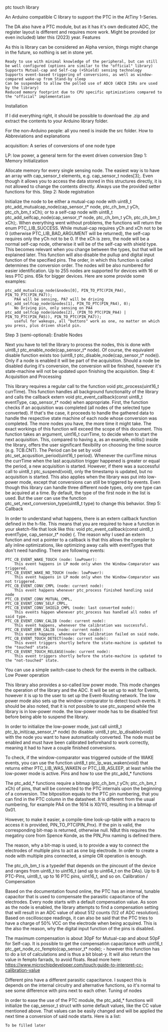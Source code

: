 ptc touch library

An Arduino compatible C library to support the PTC in the AtTiny 1-Series.

The DA also have a PTC module, but as it has it's own dedicated ADC, the register layout is different and requires more work. Might be provided (or even included) later this (2023) year.
Features

As this is library can be considered an Alpha version, things might change in the future, so nothing is set in stone yet.

    Ready to use with minimal knowledge of the peripheral, but can still be well configured (options are similar to the "official" library)
    Supports Mutual-cap and Self-cap (+Shield) sensing technology
    Supports event-based triggering of conversions, as well as window-compared wake-up from Stand-by sleep
    Can be suspended to allow the polled use of ADC0 (ADC0 ISRs are used by the library)
    Reduced memory footprint due to CPU specific optimizations compared to the "official" implementation

Installation

If I did everything right, it should be possible to download the .zip and extract the contents to your Arduino library folder.

For the non-Arduino people: all you need is inside the src folder.
How to
Abbreviations and explanations

acquisition: A series of conversions of one node type

LP: low power, a general term for the event driven conversion
Step 1: Memory Initialization

Allocate memory for every single sensing node. The easiest way is to have an array with cap_sensor_t elements, e.g. cap_sensor_t nodes[3];. Even though it allows you to access the data stored in this structures directly, it is not allowed to change the contents directly. Always use the provided setter functions for this.
Step 2: Node registration

Initialize the node to be either a mutual-cap node with uint8_t ptc_add_mutualcap_node(cap_sensor_t* node, ptc_ch_bm_t yCh, ptc_ch_bm_t xCh); or to a self-cap node with uint8_t ptc_add_selfcap_node(cap_sensor_t* node, ptc_ch_bm_t yCh, ptc_ch_bm_t xCh);. When everything went without problems, the functions will return the enum PTC_LIB_SUCCESS. While mutual-cap requires yCh and xCh not to be 0 (otherwise PTC_LIB_BAD_ARGUMENT will be returned), the self-cap requires only the yCh not to be 0. If the xCh is zero, the node will be a normal self-cap node, otherwise it will be of the self-cap with shield type. This becomes relevant when you change between the types, but that will be explained later. This function will also disable the pullup and digital input function of the specified pins. The order, in which this function is called determines the conversion order. The nodes will be also numbered for easier identification. Up to 255 nodes are supported for devices with 16 or less PTC pins. 65k for bigger devices. Here are some provide some examples:

    ptc_add_mutualcap_node(&nodes[0], PIN_TO_PTC(PIN_PA4), PIN_TO_PTC(PIN_PA7));
        PA4 will be sensing, PA7 will be driving
    ptc_add_selfcap_node(&nodes[1], PIN_TO_PTC(PIN_PA4), 0);
        No Driving pin, only sensing on PA4
    ptc_add_selfcap_node(&nodes[2], (PIN_TO_PTC(PIN_PA4) | PIN_TO_PTC(PIN_PA5)), PIN_TO_PTC(PIN_PA7));
        useful for wakeups, all "buttons" work as one, no matter on which you press, plus driven shield pin.

Step 3 (semi-optional): Enable Nodes

Next you have to tell the library to process the nodes, this is done with uint8_t ptc_enable_node(cap_sensor_t* node). Of course, the equivalent disable function exists too (uint8_t ptc_disable_node(cap_sensor_t* node)). Only if a node is enabled it will be part of the acquisition. Should a node be disabled during it's conversion, the conversion will be finished, however it's state-machine will not be updated upon finishing the acquisition.
Step 4: Acquisition and Processing

This library requires a regular call to the function void ptc_process(uint16_t currTime). This function handles all background functionality of the library and calls the callback extern void ptc_event_callback(const uint8_t eventType, cap_sensor_t* node) when appropriate. First, the function checks if an acquisition was completed (all nodes of the selected type converted). If that's the case, it proceeds to handle the gathered data to handle the respective state machine of each node whose conversion was completed. The more nodes you have, the more time it might take. The exact workings of this function will exceed the scope of this document. This function takes an argument, uint16_t currTime, to decide when to start the next acquisition. This, compared to having a, as an example, millis() inside the library, offers the user significant flexibility on choosing the time source (e.g. TCB.CNT). The Period can be set by void ptc_set_acqusition_period(uint16_t period). Whenever the currTime minus the currTime when the last acquisition trigger happened is greater or equal the period, a new acquisition is started. However, if there was a successful call to uint8_t ptc_suspend(void), only the timestamp is updated, but no acquisition is started. This also applies when the library was put into low-power mode, except that conversions can still be triggered by events. Even though this library can handle three different node types, only one type can be acquired at a time. By default, the type of the first node in the list is used. But the user can use the function ptc_set_next_conversion_type(uint8_t type) to change this behavior.
Step 5: Callback

In order to understand what happens, there is an extern callback function defined in the h-file. This means that you are required to have a function in your sketch-file that look like this: void ptc_event_callback(const uint8_t eventType, cap_sensor_t* node) {. The reason why I used an extern function and not a pointer to a callback is that this allows the compiler to ally inline optimizations, like optimizing away calls with eventTypes that don't need handling. There are following events:

    PTC_CB_EVENT_WAKE_TOUCH (node: lowPower):
        This event happens in LP mode only when the Window-Comparator was triggered.
    PTC_CB_EVENT_WAKE_NO_TOUCH (node: lowPower):
        This event happens in LP mode only when the Window-Comparator was not triggered.
    PTC_CB_EVENT_CONV_CMPL (node: current node):
        This event happens whenever ptc_process finished handling said node
    PTC_CB_EVENT_CONV_MUTUAL_CMPL,
    PTC_CB_EVENT_CONV_SELF_CMPL,
    PTC_CB_EVENT_CONV_SHIELD_CMPL (node: last converted node):
        This events happen whenever ptc_process has handled all nodes of said type.
    PTC_CB_EVENT_CONV_CALIB (node: current node):
        This event happens, whenever the calibration was successful.
    PTC_CB_EVENT_ERR_CALIB (node: current node):
        This event happens, whenever the calibration failed on said node.
    PTC_CB_EVENT_TOUCH_DETECT(node: current node):
        This event triggers shortly before the state-machine is updated to the "touched" state.
    PTC_CB_EVENT_TOUCH_RELEASE(node: current node):
        This event triggers shortly before the state-machine is updated to the "not-touched" state.

You can use a simple switch-case to check for the events in the callback.
Low Power operation

This library also provides a so-called low power mode. This mode changes the operation of the library and the ADC. It will be set up to wait for Events, however it is up to the user to set up the Event-Routing network. The low power mode also sets up the window-comparator to detect touch events. It should be also noted, that it is not possible to use ptc_suspend while the library is in low-power mode. the low-power mode has to be disabled first before being able to suspend the library.

In order to initialize the low-power mode, just call uint8_t ptc_lp_init(cap_sensor_t* node) (to disable: uint8_t ptc_lp_disable(void)) with the node you want to have automatically converted. The node must be enabled and must have been calibrated beforehand to work correctly, meaning it had to have a couple finished conversions.

To check, if the window-comparator was triggered outside of the WAKE events, you can use the function uint8_t ptc_lp_was_waken(void) that returns either PTC_LIB_WAS_WAKEN or PTC_LIB_ASLEEP, at least while the low-power mode is active.
Pins and how to use the ptc_add_* functions

The ptc_add_* functions require a bitmap (ptc_ch_bm_t yCh; ptc_ch_bm_t xCh) of pins, that will be connected to the PTC internals upon the beginning of a conversion. The bitposition equals to the PTC pin numbering, that you can find in the PTC column in the datasheet. It is different from the usual numbering, for example PA4 on the 1614 is X0/Y0, resulting in a bitmap of 0x01.

However, to make it easier, a compile-time look-up-table with a macro to access it is provided, PIN_TO_PTC(PIN_Pnx). If the pin is valid, the corresponding bit-map is returned, otherwise null. NBut this requires the megatiny core from Spence Konde, as the PIN_Pnx naming is defined there.

The reason, why a bit-map is used, is to provide a way to connect the electrodes of multiple pins to act as one big electrode. In order to create a node with multiple pins connected, a simple OR operation is enough.

The ptc_ch_bm_t is a typedef that depends on the pincount of the device and ranges from uint8_t to uint16_t (and up to uint64_t on the DAs). Up to 8 PTC-Pins, uint8_t, up to 16 PTC pins, uint16_t, and so on.
Calibration / Compensation

Based on the documentation found online, the PTC has an internal, tunable capacitor that is used to compensate the parasitic capacitance of the electrodes. Every node starts with a default compensation value. As soon as the node is enabled, the library attempts to find a compensation setting that will result in an ADC value of about 512 counts (1/2 of ADC resolution). Based on oscilloscope readings, it can also be said that the PTC tries to have a charge of 50% VCC on the electrode when being acquired. This is the also the reason, why the digital input function of the pins is disabled.

The maximum compensation is about 30pF for Mutual-cap and about 50pF for Self-cap. It is possible to get the compensation capacitance with uint16_t ptc_get_node_cc_fempto(cap_sensor_t* node); - however this function has to do a lot of calculations and is thus a bit bloat-y. It will also return the value in fempto farrads, to avoid floats. Read more here: https://www.microchipdeveloper.com/touch:guide-to-interpret-cc-calibration-value

Different pins have a different parasitic capacitance. I suspect this is depends on the internal circuitry and alternative functions, so it's normal to see some difference with pins next to each other.
Tuning of nodes

In order to ease the use of the PTC module, the ptc_add_* functions will initialize the cap_sensor_t struct with some default values, like the CC value mentioned above. That values can be easily changed and will be applied the next time a conversion of said node starts. Here is a list:

    To be filled later

